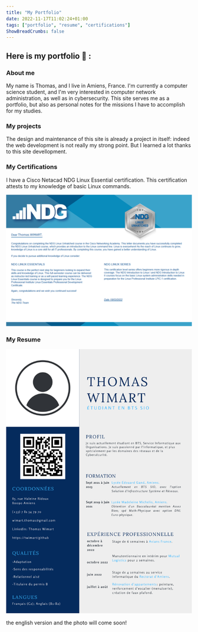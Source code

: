 ```yaml
---
title: "My Portfolio"
date: 2022-11-17T11:02:24+01:00
tags: ["portfolio", "resume", "certifications"]
ShowBreadCrumbs: false
---
```



## Here is my portfolio 📑 : ##

### About me ###

My name is Thomas, and I live in Amiens, France. I'm currently a computer science student, and I'm very interested in computer network administration, as well as in cybersecurity. 
This site serves me as a portfolio, but also as personal notes for the missions I have to accomplish for my studies.

### My projects ###

The design and maintenance of this site is already a project in itself: indeed the web development is not really my strong point. But I learned a lot thanks to this site devellopment.

### My Certifications ###

I have a Cisco Netacad NDG Linux Essential certification. This certification attests to my knowledge of basic Linux commands.

![certif linux](/english/certif-linux.png)

### My Resume ###

![cv](/english/cv.png)

the english version and the photo will come soon! 


